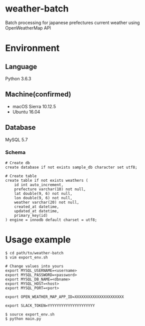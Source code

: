 # weather-batch
Batch processing for japanese prefectures current weather using OpenWeatherMap API

# Environment
## Language
Python 3.6.3

## Machine(confirmed)
* macOS Sierra 10.12.5
* Ubuntu 16.04

## Database
MySQL 5.7

### Schema
```
# Create db
create database if not exists sample_db character set utf8;

# Create table
create table if not exists weathers (
    id int auto_increment,
    prefecture varchar(10) not null,
    lat double(9, 6) not null,
    lon double(9, 6) not null,
    weather varchar(20) not null,
    created_at datetime,
    updated_at datetime,
    primary_key(id)
) engine = innodb default charset = utf8;
```

# Usage example
```
$ cd path/to/weather-batch
$ vim export_env.sh

# Change values into yours
export MYSQL_USERNAME=<username>
export MYSQL_PASSWORD=<password>
export MYSQL_DB_NAME=<dbname>
export MYSQL_HOST=<host>
export MYSQL_PORT=<port>

export OPEN_WEATHER_MAP_APP_ID=XXXXXXXXXXXXXXXXXXXXXX

export SLACK_TOKEN=YYYYYYYYYYYYYYYYYYYYY

$ source export_env.sh
$ python main.py
```
